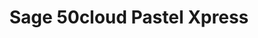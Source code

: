 ---
title: "Sage 50cloud Pastel Xpress"
seoTitle: "Sage Pastel Partner Integration Features"
seoDescription: "Integrate your Sage 50cloud Pastel Xpress with supported Sales Channels/Webstores through Stock2Shop"
tags: ["feature", "sage-50cloud-pastel-xpress"]
sources: ["sage-50cloud-pastel-xpress"]
---